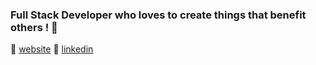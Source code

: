 ### Full Stack Developer who loves to create things that benefit others ! 👋


🏡 [website] 
👔 [linkedin] 

[linkedin]: https://www.linkedin.com/in/nooshin-esmaeilzadeh/
[website]: https://www.nooshin.codes/
